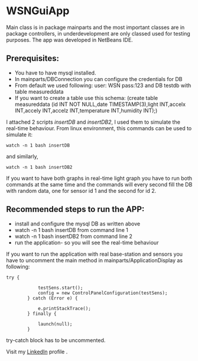 # WSNGuiApp
Main class is in package mainparts and the most important classes are in package controllers, in underdevelopment are only classed used for testing purposes. The app was developed in NetBeans IDE.

## Prerequisites:

* You have to have mysql installed.
* In mainparts/DBConnection you can configure the credentials for DB
* From default we used following: user: WSN pass:123 and DB testdb with table measureddata 
* If you want to create a table use this schema: (create table measureddata (id INT NOT NULL,date TIMESTAMP(3),light INT,accelx INT,accely INT,accelz INT,temperature INT,humidity INT);)


I attached 2 scripts *insertDB* and *insertDB2*, I used them to simulate the real-time behaviour.
 From linux environment, this commands can be used to simulate it:
```
watch -n 1 bash insertDB
```
and similarly,
```
watch -n 1 bash insertDB2
```
If you want to have both graphs in real-time light graph you have to run both commands at the same time and the commands will every second fill the DB with random data, one for sensor id 1 and the second for id 2.

## Recommended steps to run the APP:
* install and configure the mysql DB as written above
* watch -n 1 bash insertDB from command line 1
* watch -n 1 bash insertDB2 from command line 2
* run the application- so you will see the real-time behaviour

If you want to run the application with real base-station and sensors you have to uncomment the main method in mainparts/ApplicationDisplay as following:
```
try {

            testSens.start();
            config = new ControlPanelConfiguration(testSens);
        } catch (Error e) {

            e.printStackTrace();
        } finally {

            launch(null);
        }
```

try-catch block has to be uncommented.
 
Visit my [LinkedIn](https://www.linkedin.com/in/severinsimko) profile .
